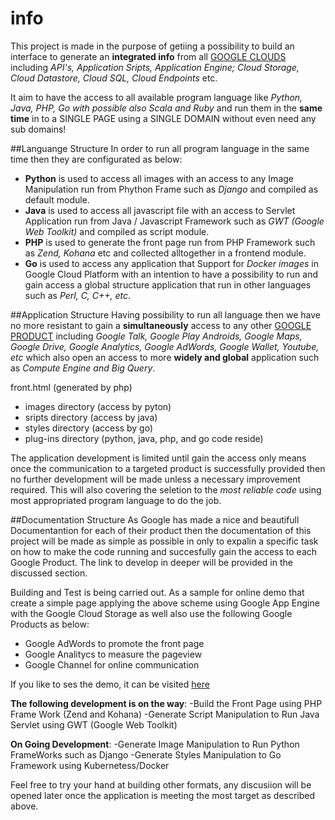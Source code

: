 info
====

This project is made in the purpose of getiing a possibility to build an interface to generate an **integrated info** from all [GOOGLE CLOUDS](https://cloud.google.com/developers/) including *API's, Application Sripts, Application Engine; Cloud Storage, Cloud Datastore, Cloud SQL, Cloud Endpoints* etc. 

It aim to have the access to all available program language like *Python, Java, PHP, Go with possible also Scala and Ruby* and run them in the **same time** in to a SINGLE PAGE using a SINGLE DOMAIN without even need any sub domains!

##Languange Structure
In order to run all program language in the same time then they are configurated as below:
- **Python** is used to access all images with an access to any Image Manipulation run from Phython Frame such as *Django* and compiled as default module.
- **Java** is used to access all javascript file with an access to Servlet Application run from Java / Javascript Framework such as *GWT (Google Web Toolkit)* and compiled as script module.
- **PHP** is used to generate the front page run from PHP Framework such as *Zend, Kohana* etc and collected alltogether in a frontend module.
- **Go** is used to access any application that Support for *Docker images* in Google Cloud Platform with an intention to have a possibility to run and gain access a global structure application that run in other languages such as *Perl, C, C++, etc*. 

##Application Structure
Having possibility to run all language then we have no more resistant to gain a **simultaneously** access to any other [GOOGLE PRODUCT](https://developers.google.com/products/) including *Google Talk, Google Play Androids, Google Maps, Google Drive, Google Analytics, Google AdWords, Google Wallet, Youtube, etc* which also open an access to more **widely and global** application such as *Compute Engine and Big Query*.

front.html (generated by php)
- images directory (access by pyton)
- sripts directory (access by java)
- styles directory (access by go)
- plug-ins directory (python, java, php, and go code reside)

The application development is limited until gain the access only means once the communication to a targeted product is successfully provided then no further development will be made unless a necessary improvement required. This will also covering the seletion to the *most reliable code* using most appropriated program language to do the job. 

##Documentation Structure
As Google has made a nice and beautifull Documentantion for each of their product then the documentation of this project will be made as simple as possible in only to expalin a specific task on how to make the code running and succesfully gain the access to each Google Product. The link to develop in deeper will be provided in the discussed section.

Building and Test is being carried out. As a sample for online demo that create a simple page applying the above scheme using Google App Engine with the Google Cloud Storage as well also use the following Google Products as below:

- Google AdWords to promote the front page
- Google Analitycs to measure the pageview
- Google Channel for online communication

If you like to ses the demo, it can be visited [here](www.tophyips.info)

**The following development is on the way**: 
-Build the Front Page using PHP Frame Work (Zend and Kohana)
-Generate Script Manipulation to Run Java Servlet using GWT (Google Web Toolkit)

**On Going Development**:
-Generate Image Manipulation to Run Python FrameWorks such as Django
-Generate Styles Manipulation to Go Framework using Kubernetess/Docker

Feel free to try your hand at building other formats, any discusiion will be opened later once the application is meeting the most target as described above.
